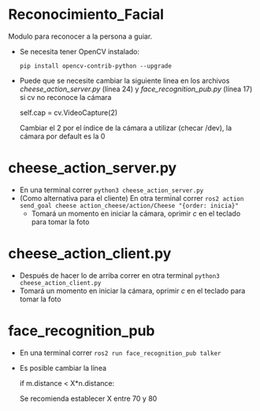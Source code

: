 # Reconocimiento_Facial
Modulo para reconocer a la persona a guiar.

- Se necesita tener OpenCV instalado:

    ```pip install opencv-contrib-python --upgrade ```

- Puede que se necesite cambiar la siguiente linea en los archivos _cheese_action_server.py_ (línea 24) y _face_recognition_pub.py_ (línea 17) si cv no reconoce la cámara

    self.cap = cv.VideoCapture(2)
    
  Cambiar el 2 por el índice de la cámara a utilizar (checar /dev), la cámara por default es la 0

# cheese_action_server.py

- En una terminal correr
        ```python3 cheese_action_server.py```
- (Como alternativa para el cliente) En otra terminal correr
        ```ros2 action send_goal cheese action_cheese/action/Cheese "{order: inicia}"```
    - Tomará un momento en iniciar la cámara, oprimir _c_ en el teclado para tomar la foto

# cheese_action_client.py

- Después de hacer lo de arriba correr en otra terminal
        ```python3 cheese_action_client.py```
- Tomará un momento en iniciar la cámara, oprimir _c_ en el teclado para tomar la foto

# face_recognition_pub

- En una terminal correr 
        ```ros2 run face_recognition_pub talker```
        
- Es posible cambiar la línea

    if m.distance < X*n.distance:
    
  Se recomienda establecer X entre 70 y 80
